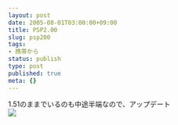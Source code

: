 ```yaml
---
layout: post
date: 2005-08-01T03:00:00+09:00
title: PSP2.00
slug: psp200
tags:
- 携帯から
status: publish
type: post
published: true
meta: {}
---
```

<div class="caption">1.51のままでいるのも中途半端なので、アップデート
</div>
<div class="photo"><img src="http://wo.skr.jp/images/uploads/blog-photo-1122835997.14-0.jpg" /></div>
